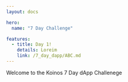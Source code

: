 ```yaml
---
layout: docs

hero:
  name: "7 Day Challenge"

features:
  - title: Day 1!
    details: Loreim
    link: /7_day_dapp/ABC.md
---
```


Welcome to the Koinos 7 Day dApp Challenege
